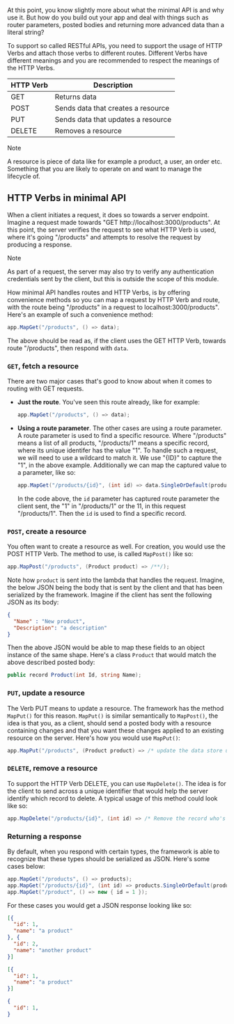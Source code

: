 At this point, you know slightly more about what the minimal API is and why use it. But how do you build out your app and deal with things such as router parameters, posted bodies and returning more advanced data than a literal string? 

To support so called RESTful APIs, you need to support the usage of HTTP Verbs and attach those verbs to different routes. Different Verbs have different meanings and you are recommended to respect the meanings of the HTTP Verbs. 

|HTTP Verb  |Description  |
|---------|---------|
|GET     | Returns data        |
|POST     | Sends data that creates a resource        |
|PUT     | Sends data that updates a resource        |
|DELETE     | Removes a resource        |

> [!NOTE]
> A resource is piece of data like for example a product, a user, an order etc. Something that you are likely to operate on and want to manage the lifecycle of.

## HTTP Verbs in minimal API

When a client initiates a request, it does so towards a server endpoint. Imagine a request made towards "GET http://localhost:3000/products". At this point, the server verifies the request to see what HTTP Verb is used, where it's going "/products" and attempts to resolve the request by producing a response.

> [!NOTE]
> As part of a request, the server may also try to verify any authentication credentials sent by the client, but this is outside the scope of this module.

How minimal API handles routes and HTTP Verbs, is by offering convenience methods so you can map a request by HTTP Verb and route, with the route being "/products" in a request to localhost:3000/products". Here's an example of such a convenience method:

```csharp
app.MapGet("/products", () => data);
```

The above should be read as, if the client uses the GET HTTP Verb, towards route "/products", then respond with `data`.

### `GET`, fetch a resource

There are two major cases that's good to know about when it comes to routing with GET requests.

- **Just the route**. You've seen this route already, like for example:

   ```csharp
   app.MapGet("/products", () => data);
   ```

- **Using a route parameter**. The other cases are using a route parameter. A route parameter is used to find a specific resource. Where "/products" means a list of all products, "/products/1" means a specific record, where its unique identifer has the value "1". To handle such a request, we will need to use a wildcard to match it. We use "{ID}" to capture the "1", in the above example. Additionally we can map the captured value to a parameter, like so:

   ```csharp
   app.MapGet("/products/{id}", (int id) => data.SingleOrDefault(product => product.Id == id));
   ```

   In the code above, the `id` parameter has captured route parameter the client sent, the "1" in "/products/1" or the 11, in this request "/products/1". Then the `id` is used to find a specific record.

### `POST`, create a resource

You often want to create a resource as well. For creation, you would use the POST HTTP Verb. The method to use, is called `MapPost()` like so:

```csharp
app.MapPost("/products", (Product product) => /**/);
```

Note how `product` is sent into the lambda that handles the request. Imagine, the below JSON being the body that is sent by the client and that has been serialized by the framework. Imagine if the client has sent the following JSON as its body:

```json
{
  "Name" : "New product",
  "Description": "a description"
}
```

Then the above JSON would be able to map these fields to an object instance of the same shape. Here's a class `Product` that would match the above described posted body:

```csharp
public record Product(int Id, string Name); 
```

### `PUT`, update a resource

The Verb PUT means to update a resource. The framework has the method `MapPut()` for this reason. `MapPut()` is similar semantically to `MapPost()`, the idea is that you, as a client, should send a posted body with a resource containing changes and that you want these changes applied to an existing resource on the server. Here's how you would use `MapPut()`:

```csharp
app.MapPut("/products", (Product product) => /* update the data store using the `product` instance */);
```

### `DELETE`, remove a resource

To support the HTTP Verb DELETE, you can use `MapDelete()`. The idea is for the client to send across a unique identifier that would help the server identify which record to delete. A typical usage of this method could look like so:

```csharp
app.MapDelete("/products/{id}", (int id) => /* Remove the record who's unique identifier matches `id` */);
```

### Returning a response

By default, when you respond with certain types, the framework is able to recognize that these types should be serialized as JSON. Here's some cases below:

```csharp
app.MapGet("/products", () => products);
app.MapGet("/products/{id}", (int id) => products.SingleOrDefault(product => product.Id == id));
app.MapGet("/product", () => new { id = 1 });
```

For these cases you would get a JSON response looking like so:

```json
[{
  "id": 1,
  "name": "a product"
}, {
  "id": 2,
  "name": "another product"
}]

[{
  "id": 1,
  "name": "a product"
}]

{
  "id": 1,
}
```
